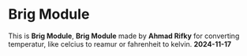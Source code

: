# Brig Module
This is **Brig Module**, **Brig Module** made by **Ahmad Rifky** for converting temperatur, like celcius to reamur or fahrenheit to kelvin.
**2024-11-17**
